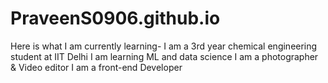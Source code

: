 # PraveenS0906.github.io
Here is what I am currently learning-
I am a 3rd year chemical engineering student at IIT Delhi
I am learning ML and data science
I am a photographer & Video editor
I am a front-end Developer


